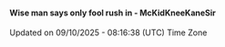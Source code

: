 #### Wise man says only fool rush in - McKidKneeKaneSir
Updated on 09/10/2025 - 08:16:38 (UTC) Time Zone
